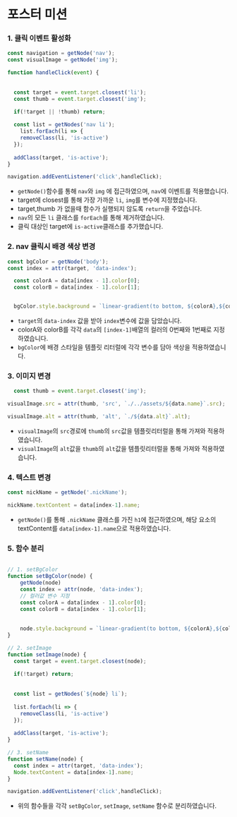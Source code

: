 

# 포스터 미션

### 1. 클릭 이벤트 활성화
```js
const navigation = getNode('nav');
const visualImage = getNode('img');

function handleClick(event) {
  
  
  const target = event.target.closest('li');
  const thumb = event.target.closest('img');
  
  if(!target || !thumb) return;

  const list = getNodes('nav li');
    list.forEach(li => {
    removeClass(li, 'is-active')
  });
  
  addClass(target, 'is-active');
}

navigation.addEventListener('click',handleClick);
```

- ```getNode()```함수를 통해 ```nav```와 ```img``` 에 접근하였으며, ```nav```에 이벤트를 적용했습니다.
- target에 closest를 통해 가장 가까운 ```li```, ```img```를 변수에 지정했습니다.
- target,thumb 가 없을때 함수가 실행되지 않도록 ```return```을 주었습니다.
- ```nav```의 모든 ```li``` 클래스를 ```forEach```를 통해 제거하였습니다.
- 클릭 대상인 target에 ```is-active```클래스를 추가했습니다.

### 2. nav 클릭시 배경 색상 변경
```js
const bgColor = getNode('body');
const index = attr(target, 'data-index');

  const colorA = data[index - 1].color[0];
  const colorB = data[index - 1].color[1];


  bgColor.style.background = `linear-gradient(to bottom, ${colorA},${colorB})`;

```

- ```target```의 ```data-index``` 값을 받아 ```index```변수에 값을 담았습니다.
- colorA와 colorB를 각각 ```data```의 ```[index-1]```배열의 컬러의 0번째와 1번째로 지정하였습니다.
- ```bgColor```에 배경 스타일을 템플릿 리터럴에 각각 변수를 담아 색상을 적용하였습니다.

### 3. 이미지 변경
```js
  const thumb = event.target.closest('img');

visualImage.src = attr(thumb, 'src', `./../assets/${data.name}`.src);

visualImage.alt = attr(thumb, 'alt', `./${data.alt}`.alt);
```
- ```visualImage```의 ```src```경로에 ```thumb```의 ```src```값을 템플릿리터럴을 통해 가져와 적용하였습니다.
- ```visualImage```의 ```alt```값을 ```thumb```의 ```alt```값을 템플릿리터럴을 통해 가져와 적용하였습니다.

### 4. 텍스트 변경
```js
const nickName = getNode('.nickName');

nickName.textContent = data[index-1].name;

```
- ```getNode()```를 통해 ```.nickName``` 클래스를 가진 ```h1```에 접근하였으며, 해당 요소의 textContent를 ```data[index-1].name```으로 적용하였습니다.

### 5. 함수 분리
```js

// 1. setBgColor
function setBgColor(node) {
    getNode(node)
    const index = attr(node, 'data-index');
    // 컬러값 변수 지정
    const colorA = data[index - 1].color[0];
    const colorB = data[index - 1].color[1];
  
  
    node.style.background = `linear-gradient(to bottom, ${colorA},${colorB})`;
}

// 2. setImage
function setImage(node) {
  const target = event.target.closest(node);
  
  if(!target) return;
  
  
  const list = getNodes(`${node} li`);
  
  list.forEach(li => {
    removeClass(li, 'is-active')
  });
  
  addClass(target, 'is-active');
}

// 3. setName
function setName(node) {
  const index = attr(target, 'data-index');
  Node.textContent = data[index-1].name;
}

navigation.addEventListener('click',handleClick);

```
- 위의 함수들을 각각 ```setBgColor```, ```setImage```, ```setName``` 함수로 분리하였습니다.